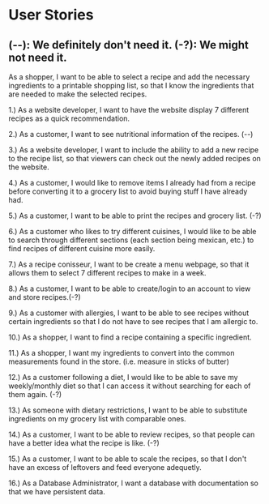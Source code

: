 <h1>User Stories</h1>
<h2>(--): We definitely don't need it. (-?): We might not need it. </h2>
<p>As a shopper, I want to be able to select a recipe and add the necessary ingredients to a printable shopping list, so that I know the ingredients that are needed to make the selected recipes.</p>
<p>1.) As a website developer, I want to have the website display 7 different recipes as a quick recommendation.</p>
<p>2.) As a customer, I want to see nutritional information of the recipes. (--)</p>
<p>3.) As a website developer, I want to include the ability to add a new recipe to the recipe list, so that viewers can check out the newly added recipes on the website.</p>
<p>4.) As a customer, I would like to remove items I already had from a recipe before converting it to a grocery list to avoid buying stuff I have already had.</p>
<p>5.) As a customer, I want to be able to print the recipes and grocery list. (-?)</p>
<p>6.) As a customer who likes to try different cuisines, I would like to be able to search through different sections (each section being mexican, etc.) to find recipes of different cuisine more easily.</p>
<p>7.) As a recipe conisseur, I want to be create a menu webpage, so that it allows them to select 7 different recipes to make in a week.</p>
<p>8.) As a customer, I want to be able to create/login to an account to view and store recipes.(-?)</p>
<p>9.) As a customer with allergies, I want to be able to see recipes without certain ingredients so that I do not have to see recipes that I am allergic to.</p>
<p>10.) As a shopper, I want to find a recipe containing a specific ingredient.</p>
<p>11.) As a shopper, I want my ingredients to convert into the common measurements found in the store. (i.e. measure in sticks of butter)</p>
<p>12.) As a customer following a diet, I would like to be able to save my weekly/monthly diet so that I can access it without searching for each of them again. (-?)</p>
<p>13.) As someone with dietary restrictions, I want to be able to substitute ingredients on my grocery list with comparable ones.</p>
<p>14.) As a customer, I want to be able to review recipes, so that people can have a better idea what the recipe is like. (-?)</p>
<p>15.) As a customer, I want to be able to scale the recipes, so that I don't have an excess of leftovers and feed everyone adequetly. </p>
<p>16.) As a Database Administrator, I want a database with documentation so that we have persistent data. </p>
